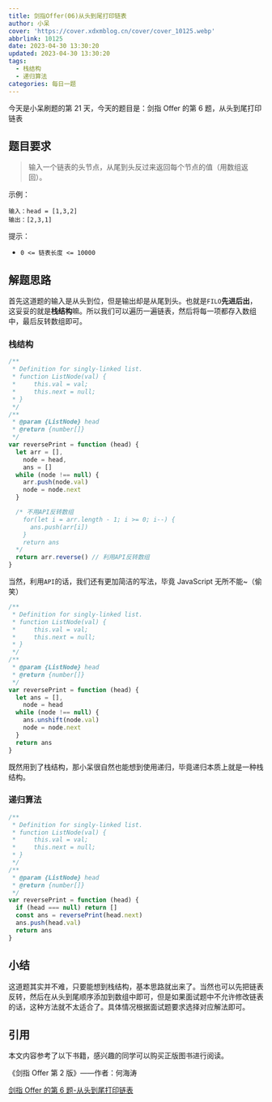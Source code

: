 ```yaml
---
title: 剑指Offer(06)从头到尾打印链表
author: 小呆
cover: 'https://cover.xdxmblog.cn/cover/cover_10125.webp'
abbrlink: 10125
date: 2023-04-30 13:30:20
updated: 2023-04-30 13:30:20
tags:
  - 栈结构
  - 递归算法
categories: 每日一题
---
```


今天是小呆刷题的第 21 天，今天的题目是：剑指 Offer 的第 6 题，从头到尾打印链表

## 题目要求

> 输入一个链表的头节点，从尾到头反过来返回每个节点的值（用数组返回）。

<!--more-->

示例：

```
输入：head = [1,3,2]
输出：[2,3,1]
```

提示：

- `0 <= 链表长度 <= 10000`

## 解题思路

首先这道题的输入是从头到位，但是输出却是从尾到头。也就是`FILO`**先进后出**，这妥妥的就是**栈结构**嘛。所以我们可以遍历一遍链表，然后将每一项都存入数组中，最后反转数组即可。

### 栈结构

```javascript
/**
 * Definition for singly-linked list.
 * function ListNode(val) {
 *     this.val = val;
 *     this.next = null;
 * }
 */
/**
 * @param {ListNode} head
 * @return {number[]}
 */
var reversePrint = function (head) {
  let arr = [],
    node = head,
    ans = []
  while (node !== null) {
    arr.push(node.val)
    node = node.next
  }

  /* 不用API反转数组
    for(let i = arr.length - 1; i >= 0; i--) {
      ans.push(arr[i])
    }
  	return ans
  */
  return arr.reverse() // 利用API反转数组
}
```

当然，利用`API`的话，我们还有更加简洁的写法，毕竟 JavaScript 无所不能~（偷笑）

```javascript
/**
 * Definition for singly-linked list.
 * function ListNode(val) {
 *     this.val = val;
 *     this.next = null;
 * }
 */
/**
 * @param {ListNode} head
 * @return {number[]}
 */
var reversePrint = function (head) {
  let ans = [],
    node = head
  while (node !== null) {
    ans.unshift(node.val)
    node = node.next
  }
  return ans
}
```

既然用到了栈结构，那小呆很自然也能想到使用递归，毕竟递归本质上就是一种栈结构。

### 递归算法

```javascript
/**
 * Definition for singly-linked list.
 * function ListNode(val) {
 *     this.val = val;
 *     this.next = null;
 * }
 */
/**
 * @param {ListNode} head
 * @return {number[]}
 */
var reversePrint = function (head) {
  if (head === null) return []
  const ans = reversePrint(head.next)
  ans.push(head.val)
  return ans
}
```

## 小结

这道题其实并不难，只要能想到栈结构，基本思路就出来了。当然也可以先把链表反转，然后在从头到尾顺序添加到数组中即可，但是如果面试题中不允许修改链表的话，这种方法就不太适合了。具体情况根据面试题要求选择对应解法即可。

## 引用

本文内容参考了以下书籍，感兴趣的同学可以购买正版图书进行阅读。

《剑指 Offer 第 2 版》——作者：何海涛

[剑指 Offer 的第 6 题-从头到尾打印链表](https://leetcode.cn/problems/cong-wei-dao-tou-da-yin-lian-biao-lcof/)
